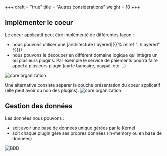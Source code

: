 +++
draft = "true"
title = "Autres considérations"
weight = 10
+++

## Implémenter le coeur 
Le coeur applicatif peut être implémenté de différentes façon :
- nous pouvons utiliser une [architecture Layered]({{% relref "../Layered" %}})
- nous pouvons le découper en différent domaine logique qui intègre un ou plusieurs plugins. Par exemple le service de paiements pourra faire appel à plusieurs plugin (carte bancaire, paypal, etc ...)

![core organization](../images/core_organization.png)


Une alternative consiste séparer la couche présentation du coeur applicatif (elle peut avoir ou non des plugins).
![core organization](../images/core_organization2.png?width=30pc)

## Gestion des données
Les données nous pouvons :
- soit avoir une base de données unique gérées par le Kernel
- soit chaque plugin gère ses propres données (in-memory ou en base de données)

![BDD](../images/db.png?width=35pc)
